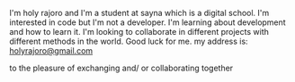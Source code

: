 I'm holy rajoro and I'm a student at sayna which is a digital school.
I'm interested in code but I'm not a developer.
I'm learning about development and how to learn it.
I'm looking to collaborate in different projects with different methods in the world.
Good luck for me.
my address is: holyrajoro@gmail.com


to the pleasure of exchanging and/ or collaborating together
